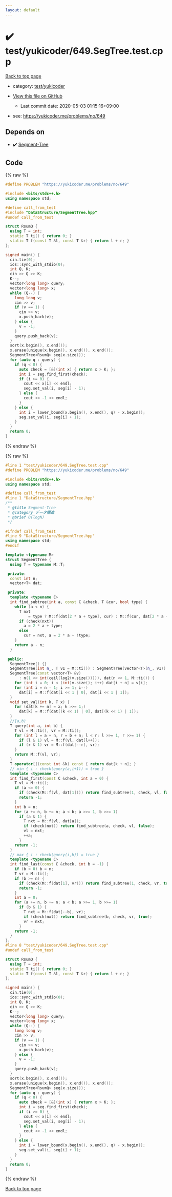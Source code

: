 ```yaml
---
layout: default
---
```


<!-- mathjax config similar to math.stackexchange -->
<script type="text/javascript" async
  src="https://cdnjs.cloudflare.com/ajax/libs/mathjax/2.7.5/MathJax.js?config=TeX-MML-AM_CHTML">
</script>
<script type="text/x-mathjax-config">
  MathJax.Hub.Config({
    TeX: { equationNumbers: { autoNumber: "AMS" }},
    tex2jax: {
      inlineMath: [ ['$','$'] ],
      processEscapes: true
    },
    "HTML-CSS": { matchFontHeight: false },
    displayAlign: "left",
    displayIndent: "2em"
  });
</script>

<script type="text/javascript" src="https://cdnjs.cloudflare.com/ajax/libs/jquery/3.4.1/jquery.min.js"></script>
<script src="https://cdn.jsdelivr.net/npm/jquery-balloon-js@1.1.2/jquery.balloon.min.js" integrity="sha256-ZEYs9VrgAeNuPvs15E39OsyOJaIkXEEt10fzxJ20+2I=" crossorigin="anonymous"></script>
<script type="text/javascript" src="../../../assets/js/copy-button.js"></script>
<link rel="stylesheet" href="../../../assets/css/copy-button.css" />


# :heavy_check_mark: test/yukicoder/649.SegTree.test.cpp

<a href="../../../index.html">Back to top page</a>

* category: <a href="../../../index.html#de60e5ba474ac43bf7562c10f5977e2d">test/yukicoder</a>
* <a href="{{ site.github.repository_url }}/blob/master/test/yukicoder/649.SegTree.test.cpp">View this file on GitHub</a>
    - Last commit date: 2020-05-03 01:15:16+09:00


* see: <a href="https://yukicoder.me/problems/no/649">https://yukicoder.me/problems/no/649</a>


## Depends on

* :heavy_check_mark: <a href="../../../library/DataStructure/SegmentTree.hpp.html">Segment-Tree</a>


## Code

<a id="unbundled"></a>
{% raw %}
```cpp
#define PROBLEM "https://yukicoder.me/problems/no/649"

#include <bits/stdc++.h>
using namespace std;

#define call_from_test
#include "DataStructure/SegmentTree.hpp"
#undef call_from_test

struct RsumQ {
  using T = int;
  static T ti() { return 0; }
  static T f(const T &l, const T &r) { return l + r; }
};

signed main() {
  cin.tie(0);
  ios::sync_with_stdio(0);
  int Q, K;
  cin >> Q >> K;
  K--;
  vector<long long> query;
  vector<long long> x;
  while (Q--) {
    long long v;
    cin >> v;
    if (v == 1) {
      cin >> v;
      x.push_back(v);
    } else {
      v = -1;
    }
    query.push_back(v);
  }
  sort(x.begin(), x.end());
  x.erase(unique(x.begin(), x.end()), x.end());
  SegmentTree<RsumQ> seg(x.size());
  for (auto q : query) {
    if (q < 0) {
      auto check = [&](int x) { return x > K; };
      int i = seg.find_first(check);
      if (i >= 0) {
        cout << x[i] << endl;
        seg.set_val(i, seg[i] - 1);
      } else {
        cout << -1 << endl;
      }
    } else {
      int i = lower_bound(x.begin(), x.end(), q) - x.begin();
      seg.set_val(i, seg[i] + 1);
    }
  }
  return 0;
}

```
{% endraw %}

<a id="bundled"></a>
{% raw %}
```cpp
#line 1 "test/yukicoder/649.SegTree.test.cpp"
#define PROBLEM "https://yukicoder.me/problems/no/649"

#include <bits/stdc++.h>
using namespace std;

#define call_from_test
#line 1 "DataStructure/SegmentTree.hpp"
/**
 * @title Segment-Tree
 * @category データ構造
 * @brief O(logN)
 */

#ifndef call_from_test
#line 9 "DataStructure/SegmentTree.hpp"
using namespace std;
#endif

template <typename M>
struct SegmentTree {
  using T = typename M::T;

 private:
  const int n;
  vector<T> dat;

 private:
  template <typename C>
  int find_subtree(int a, const C &check, T &cur, bool type) {
    while (a < n) {
      T nxt
          = type ? M::f(dat[2 * a + type], cur) : M::f(cur, dat[2 * a + type]);
      if (check(nxt))
        a = 2 * a + type;
      else
        cur = nxt, a = 2 * a + !type;
    }
    return a - n;
  }

 public:
  SegmentTree() {}
  SegmentTree(int n_, T v1 = M::ti()) : SegmentTree(vector<T>(n_, v1)) {}
  SegmentTree(const vector<T> &v)
      : n(1 << int(ceil(log2(v.size())))), dat(n << 1, M::ti()) {
    for (int i = 0; i < (int)v.size(); i++) dat[i + n] = v[i];
    for (int i = n - 1; i >= 1; i--)
      dat[i] = M::f(dat[i << 1 | 0], dat[i << 1 | 1]);
  }
  void set_val(int k, T x) {
    for (dat[k += n] = x; k >>= 1;)
      dat[k] = M::f(dat[(k << 1) | 0], dat[(k << 1) | 1]);
  }
  //[a,b)
  T query(int a, int b) {
    T vl = M::ti(), vr = M::ti();
    for (int l = a + n, r = b + n; l < r; l >>= 1, r >>= 1) {
      if (l & 1) vl = M::f(vl, dat[l++]);
      if (r & 1) vr = M::f(dat[--r], vr);
    }
    return M::f(vl, vr);
  }
  T operator[](const int &k) const { return dat[k + n]; }
  // min { i : check(query(a,i+1)) = true }
  template <typename C>
  int find_first(const C &check, int a = 0) {
    T vl = M::ti();
    if (a <= 0) {
      if (check(M::f(vl, dat[1]))) return find_subtree(1, check, vl, false);
      return -1;
    }
    int b = n;
    for (a += n, b += n; a < b; a >>= 1, b >>= 1)
      if (a & 1) {
        T nxt = M::f(vl, dat[a]);
        if (check(nxt)) return find_subtree(a, check, vl, false);
        vl = nxt;
        ++a;
      }
    return -1;
  }
  // max { i : check(query(i,b)) = true }
  template <typename C>
  int find_last(const C &check, int b = -1) {
    if (b < 0) b = n;
    T vr = M::ti();
    if (b >= n) {
      if (check(M::f(dat[1], vr))) return find_subtree(1, check, vr, true);
      return -1;
    }
    int a = 0;
    for (a += n, b += n; a < b; a >>= 1, b >>= 1)
      if (b & 1) {
        T nxt = M::f(dat[--b], vr);
        if (check(nxt)) return find_subtree(b, check, vr, true);
        vr = nxt;
      }
    return -1;
  }
};
#line 8 "test/yukicoder/649.SegTree.test.cpp"
#undef call_from_test

struct RsumQ {
  using T = int;
  static T ti() { return 0; }
  static T f(const T &l, const T &r) { return l + r; }
};

signed main() {
  cin.tie(0);
  ios::sync_with_stdio(0);
  int Q, K;
  cin >> Q >> K;
  K--;
  vector<long long> query;
  vector<long long> x;
  while (Q--) {
    long long v;
    cin >> v;
    if (v == 1) {
      cin >> v;
      x.push_back(v);
    } else {
      v = -1;
    }
    query.push_back(v);
  }
  sort(x.begin(), x.end());
  x.erase(unique(x.begin(), x.end()), x.end());
  SegmentTree<RsumQ> seg(x.size());
  for (auto q : query) {
    if (q < 0) {
      auto check = [&](int x) { return x > K; };
      int i = seg.find_first(check);
      if (i >= 0) {
        cout << x[i] << endl;
        seg.set_val(i, seg[i] - 1);
      } else {
        cout << -1 << endl;
      }
    } else {
      int i = lower_bound(x.begin(), x.end(), q) - x.begin();
      seg.set_val(i, seg[i] + 1);
    }
  }
  return 0;
}

```
{% endraw %}

<a href="../../../index.html">Back to top page</a>


